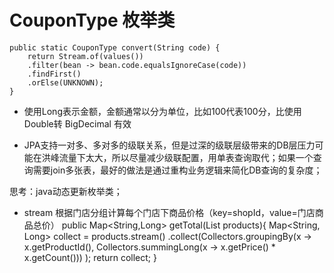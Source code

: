 # CouponType 枚举类
    
    public static CouponType convert(String code) {
        return Stream.of(values())
        .filter(bean -> bean.code.equalsIgnoreCase(code))
        .findFirst()
        .orElse(UNKNOWN);
    }
 
+ 使用Long表示金额，金额通常以分为单位，比如100代表100分，比使用Double转 BigDecimal 有效

+ JPA支持一对多、多对多的级联关系，但是过深的级联层级带来的DB层压力可能在洪峰流量下太大，所以尽量减少级联配置，用单表查询取代；如果一个查询需要join多张表，最好的做法是通过重构业务逻辑来简化DB查询的复杂度；

思考：java动态更新枚举类；
        

+ stream 根据门店分组计算每个门店下商品价格（key=shopId，value=门店商品总价）
    public Map<String,Long> getTotal(List<Product> products){
        Map<String, Long> collect = products.stream()
                .collect(Collectors.groupingBy(x -> x.getProductId(),
                        Collectors.summingLong(x -> x.getPrice() * x.getCount()))
                );
        return collect;
    }


